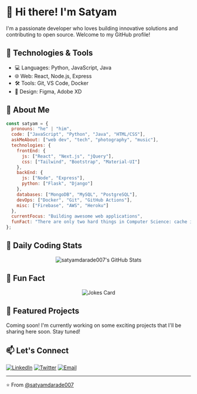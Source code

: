 # 👋 Hi there! I'm Satyam

I'm a passionate developer who loves building innovative solutions and contributing to open source. Welcome to my GitHub profile!

## 🔧 Technologies & Tools

- 💻 Languages: Python, JavaScript, Java
- 🌐 Web: React, Node.js, Express
- 🛠️ Tools: Git, VS Code, Docker
- 🎨 Design: Figma, Adobe XD

## 🎯 About Me

```javascript
const satyam = {
  pronouns: "he" | "him",
  code: ["JavaScript", "Python", "Java", "HTML/CSS"],
  askMeAbout: ["web dev", "tech", "photography", "music"],
  technologies: {
    frontEnd: {
      js: ["React", "Next.js", "jQuery"],
      css: ["Tailwind", "Bootstrap", "Material-UI"]
    },
    backEnd: {
      js: ["Node", "Express"],
      python: ["Flask", "Django"]
    },
    databases: ["MongoDB", "MySQL", "PostgreSQL"],
    devOps: ["Docker", "Git", "GitHub Actions"],
    misc: ["Firebase", "AWS", "Heroku"]
  },
  currentFocus: "Building awesome web applications",
  funFact: "There are only two hard things in Computer Science: cache invalidation and naming things"
};
```

## 🚀 Daily Coding Stats

<!-- GitHub Stats Card -->
<div align="center">
  <img src="https://github-readme-streak-stats.herokuapp.com/?user=satyamdarade007&theme=radical" alt="satyamdarade007's GitHub Stats" />
</div>

## 🤖 Fun Fact

<div align="center">
  <img src="https://readme-jokes.vercel.app/api?hideBorder&theme=radical" alt="Jokes Card" />
</div>

## 🚀 Featured Projects

Coming soon! I'm currently working on some exciting projects that I'll be sharing here soon. Stay tuned!

## 📫 Let's Connect

[![LinkedIn](https://img.shields.io/badge/LinkedIn-Connect-blue?style=for-the-badge&logo=linkedin)](https://www.linkedin.com/in/satyam-darade007/)
[![Twitter](https://img.shields.io/badge/Twitter-Follow_@the_leOcious-1DA1F2?style=for-the-badge&logo=twitter)](https://x.com/the_leOcious?t=GbGcWUj8iBkEQ6Gnoq9iAw&s=09)
[![Email](https://img.shields.io/badge/Email-Contact%20Me-D14836?style=for-the-badge&logo=gmail)](mailto:satyamd353@gmail.com)

---

⭐️ From [@satyamdarade007](https://github.com/satyamdarade007)
